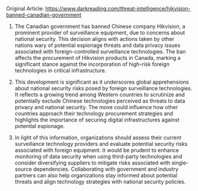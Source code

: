 Original Article: https://www.darkreading.com/threat-intelligence/hikvision-banned-canadian-government

1) The Canadian government has banned Chinese company Hikvision, a prominent provider of surveillance equipment, due to concerns about national security. This decision aligns with actions taken by other nations wary of potential espionage threats and data privacy issues associated with foreign-controlled surveillance technologies. The ban affects the procurement of Hikvision products in Canada, marking a significant stance against the incorporation of high-risk foreign technologies in critical infrastructure.

2) This development is significant as it underscores global apprehensions about national security risks posed by foreign surveillance technologies. It reflects a growing trend among Western countries to scrutinize and potentially exclude Chinese technologies perceived as threats to data privacy and national security. The move could influence how other countries approach their technology procurement strategies and highlights the importance of securing digital infrastructures against potential espionage.

3) In light of this information, organizations should assess their current surveillance technology providers and evaluate potential security risks associated with foreign equipment. It would be prudent to enhance monitoring of data security when using third-party technologies and consider diversifying suppliers to mitigate risks associated with single-source dependencies. Collaborating with government and industry partners can also help organizations stay informed about potential threats and align technology strategies with national security policies.